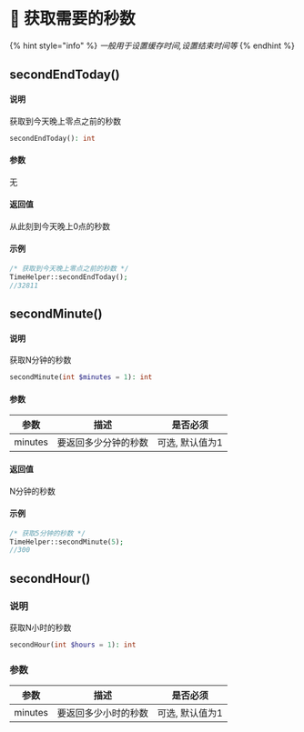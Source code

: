 # 🍏 获取需要的秒数

{% hint style="info" %}
_一般用于设置缓存时间,设置结束时间等_
{% endhint %}

## secondEndToday()

#### 说明

获取到今天晚上零点之前的秒数

```php
secondEndToday(): int
```

#### 参数

无

#### 返回值

从此刻到今天晚上0点的秒数

#### 示例

```php
/* 获取到今天晚上零点之前的秒数 */
TimeHelper::secondEndToday(); 
//32811
```

## secondMinute()

#### 说明

获取N分钟的秒数

```php
secondMinute(int $minutes = 1): int
```

#### 参数

|   参数    |     描述     |   是否必须    |
|:-------:|:----------:|:---------:|
| minutes | 要返回多少分钟的秒数 | 可选, 默认值为1 |

#### 返回值

N分钟的秒数

#### 示例

```php
/* 获取5分钟的秒数 */
TimeHelper::secondMinute(5);
//300
```

## secondHour()

### 说明

获取N小时的秒数

```php
secondHour(int $hours = 1): int
```

### 参数

|   参数    |     描述     |   是否必须    |
|:-------:|:----------:|:---------:|
| minutes | 要返回多少小时的秒数 | 可选, 默认值为1 |